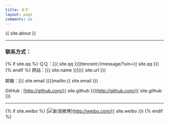 ```yaml
---
title: 关于
layout: page
comments: no
---
```


{{ site.about }}

----

### 联系方式：

{% if site.qq %}
ＱＱ：[{{ site.qq }}](tencent://message/?uin={{ site.qq }})
{% endif %}
网站：[{{ site.name }}]({{ site.url }})

邮箱：[{{ site.email }}](mailto:{{ site.email }})

GitHub : [http://github.com/{{ site.github }}](http://github.com/{{ site.github }})

----

{% if site.weibo %}
[![新浪微博](http://tva3.sinaimg.cn/crop.0.0.180.180.180/6c911b05jw1e8qgp5bmzyj2050050aa8.jpg)](http://weibo.com/{{ site.weibo }})
{% endif %}
